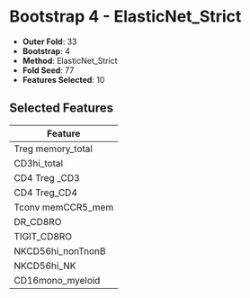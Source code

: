 # Bootstrap 4 - ElasticNet_Strict

- **Outer Fold**: 33
- **Bootstrap**: 4
- **Method**: ElasticNet_Strict
- **Fold Seed**: 77
- **Features Selected**: 10

## Selected Features

| Feature |
|---------|
| Treg memory_total |
| CD3hi_total |
| CD4 Treg _CD3 |
| CD4 Treg_CD4 |
| Tconv memCCR5_mem |
| DR_CD8RO |
| TIGIT_CD8RO |
| NKCD56hi_nonTnonB |
| NKCD56hi_NK |
| CD16mono_myeloid |
